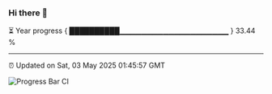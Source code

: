 ### Hi there 👋

⏳ Year progress { ██████████▁▁▁▁▁▁▁▁▁▁▁▁▁▁▁▁▁▁▁▁ } 33.44 %

---

⏰ Updated on Sat, 03 May 2025 01:45:57 GMT

![Progress Bar CI](https://github.com/liununu/liununu/workflows/Progress%20Bar%20CI/badge.svg)
